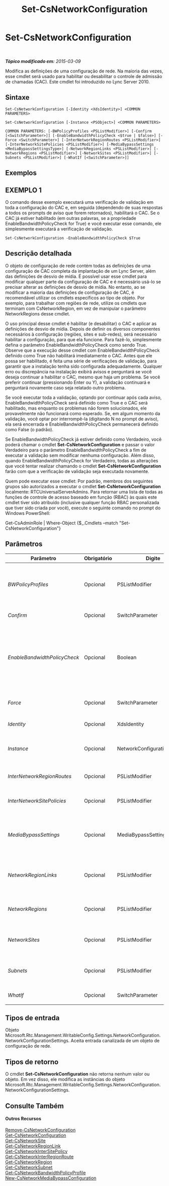 ﻿---
title: Set-CsNetworkConfiguration
TOCTitle: Set-CsNetworkConfiguration
ms:assetid: d54dc154-c092-4be9-8656-f7fec3fbd835
ms:mtpsurl: https://technet.microsoft.com/pt-br/library/Gg398927(v=OCS.15)
ms:contentKeyID: 49308225
ms.date: 05/19/2016
mtps_version: v=OCS.15
ms.translationtype: HT
---

# Set-CsNetworkConfiguration

 

_**Tópico modificado em:** 2015-03-09_

Modifica as definições de uma configuração de rede. Na maioria das vezes, esse cmdlet será usado para habilitar ou desabilitar o controle de admissão de chamadas (CAC). Este cmdlet foi introduzido no Lync Server 2010.

## Sintaxe

    Set-CsNetworkConfiguration [-Identity <XdsIdentity>] <COMMON PARAMETERS>

    Set-CsNetworkConfiguration [-Instance <PSObject>] <COMMON PARAMETERS>

    COMMON PARAMETERS: [-BWPolicyProfiles <PSListModifier>] [-Confirm [<SwitchParameter>]] [-EnableBandwidthPolicyCheck <$true | $false>] [-Force <SwitchParameter>] [-InterNetworkRegionRoutes <PSListModifier>] [-InterNetworkSitePolicies <PSListModifier>] [-MediaBypassSettings <MediaBypassSettingsType>] [-NetworkRegionLinks <PSListModifier>] [-NetworkRegions <PSListModifier>] [-NetworkSites <PSListModifier>] [-Subnets <PSListModifier>] [-WhatIf [<SwitchParameter>]]

## Exemplos

## EXEMPLO 1

O comando desse exemplo executará uma verificação de validação em toda a configuração do CAC e, em seguida (dependendo de suas respostas a todos os prompts de aviso que forem retornados), habilitará o CAC. Se o CAC já estiver habilitado (em outras palavras, se a propriedade EnableBandwidthPolicyCheck for True) e você executar esse comando, ele simplesmente executará a verificação de validação.

    Set-CsNetworkConfiguration -EnableBandwidthPolicyCheck $True

## Descrição detalhada

O objeto de configuração de rede contém todas as definições de uma configuração de CAC completa da implantação de um Lync Server, além das definições de desvio de mídia. É possível usar esse cmdlet para modificar qualquer parte da configuração de CAC e é necessário usá-lo se precisar alterar as definições de desvio de mídia. No entanto, ao se modificar a maioria das definições de configuração de CAC, é recomendável utilizar os cmdlets específicos ao tipo de objeto. Por exemplo, para trabalhar com regiões de rede, utilize os cmdlets que terminam com CsNetworkRegion, em vez de manipular o parâmetro NetworkRegions desse cmdlet.

O uso principal desse cmdlet é habilitar (e desabilitar) o CAC e aplicar as definições de desvio de mídia. Depois de definir os diversos componentes necessários à configuração (regiões, sites e sub-redes), será necessário habilitar a configuração, para que ela funcione. Para fazê-lo, simplesmente defina o parâmetro EnableBandwidthPolicyCheck como sendo True. Observe que a execução desse cmdlet com EnableBandwidthPolicyCheck definido como True não habilitará imediatamente o CAC. Antes que ele possa ser habilitado, é feita uma série de verificações de validação, para garantir que a instalação tenha sido configurada adequadamente. Qualquer erro ou discrepância na instalação exibirá avisos e perguntará se você deseja continuar a habilitar o CAC, mesmo que haja um problema. Se você preferir continuar (pressionando Enter ou Y), a validação continuará e perguntará novamente caso seja relatado outro problema.

Se você executar toda a validação, optando por continuar após cada aviso, EnableBandwidthPolicyCheck será definido como True e o CAC será habilitado, mas enquanto os problemas não forem solucionados, ele provavelmente não funcionará como esperado. Se, em algum momento da validação, você optar por interrompê-la (digitando N no prompt de aviso), ela será encerrada e EnableBandwidthPolicyCheck permanecerá definido como False (o padrão).

Se EnableBandwidthPolicyCheck já estiver definido como Verdadeiro, você poderá chamar o cmdlet **Set-CsNetworkConfiguration** e passar o valor Verdadeiro para o parâmetro EnableBandwidthPolicyCheck a fim de executar a validação sem modificar nenhuma configuração. Além disso, quando EnableBandwidthPolicyCheck for Verdadeiro, todas as alterações que você tentar realizar chamando o cmdlet **Set-CsNetworkConfiguration** farão com que a verificação de validação seja executada novamente.

Quem pode executar esse cmdlet: Por padrão, membros dos seguintes grupos são autorizados a executar o cmdlet **Set-CsNetworkConfiguration** localmente: RTCUniversalServerAdmins. Para retornar uma lista de todas as funções de controle de acesso baseado em função (RBAC) às quais este cmdlet tiver sido atribuído (inclusive qualquer função RBAC personalizada que tiver sido criada por você), execute o seguinte comando no prompt do Windows PowerShell:

Get-CsAdminRole | Where-Object {$\_.Cmdlets –match "Set-CsNetworkConfiguration"}

## Parâmetros


<table>
<colgroup>
<col style="width: 25%" />
<col style="width: 25%" />
<col style="width: 25%" />
<col style="width: 25%" />
</colgroup>
<thead>
<tr class="header">
<th>Parâmetro</th>
<th>Obrigatório</th>
<th>Digite</th>
<th>Descrição</th>
</tr>
</thead>
<tbody>
<tr class="odd">
<td><p><em>BWPolicyProfiles</em></p></td>
<td><p>Opcional</p></td>
<td><p>PSListModifier</p></td>
<td><p>Uma coleção de todos os perfis de política de largura de banda que podem ser atribuídas a sites, políticas entre sites e links de região de rede. Cada perfil de política de largura de banda contém limitações de largura de banda (limitações gerais e de sessão) às conexões de áudio e/ou vídeo. É possível recuperar uma lista completa de perfis de política de largura de banda, chamando-se o cmdlet <strong>Get-CsNetworkBandwidthPolicyProfile</strong>.</p></td>
</tr>
<tr class="even">
<td><p><em>Confirm</em></p></td>
<td><p>Opcional</p></td>
<td><p>SwitchParameter</p></td>
<td><p>Solicita confirmação antes da execução do comando.</p></td>
</tr>
<tr class="odd">
<td><p><em>EnableBandwidthPolicyCheck</em></p></td>
<td><p>Opcional</p></td>
<td><p>Boolean</p></td>
<td><p>A definição desse parâmetro como True executará uma verificação de validação em toda a configuração do CAC. Se as verificações de validação forem aprovadas ou se você optar por ignorar todos os avisos, o CAC será habilitado. Se uma verificação de validação não for aprovada, você poderá optar por interromper a validação e o valor de EnableBandwidthPolicyCheck não será alterado. Você precisa ter rotas de região definidas entre cada par de regiões de rede antes de executar a verificação de validação.</p>
<p>A definição desse valor como False desabilitará o CAC.</p>
<p>Padrão: False</p></td>
</tr>
<tr class="even">
<td><p><em>Force</em></p></td>
<td><p>Opcional</p></td>
<td><p>SwitchParameter</p></td>
<td><p>Este parâmetro não aceita qualquer valor. Se você incluir esse parâmetro, todas as alterações feitas na configuração, inclusive a sua habilitação, entrarão em vigor sem avisos ou verificações de validação.</p></td>
</tr>
<tr class="odd">
<td><p><em>Identity</em></p></td>
<td><p>Opcional</p></td>
<td><p>XdsIdentity</p></td>
<td><p>Esse valor sempre será Global.</p></td>
</tr>
<tr class="even">
<td><p><em>Instance</em></p></td>
<td><p>Opcional</p></td>
<td><p>NetworkConfigurationSettings</p></td>
<td><p>Uma referência a um objeto de configuração de rede. Este objeto deve ser do tipo Microsoft.Rtc.Management.WritableConfig.Settings.NetworkConfiguration.NetworkConfigurationSettings, que pode ser recuperado chamando-se o cmdlet <strong>Get-CsNetworkConfiguration</strong>.</p></td>
</tr>
<tr class="odd">
<td><p><em>InterNetworkRegionRoutes</em></p></td>
<td><p>Opcional</p></td>
<td><p>PSListModifier</p></td>
<td><p>Uma coleção de todas as rotas de região de rede definidas na configuração do CAC. É possível recuperar todos os membros dessa coleção, chamando-se o cmdlet <strong>Get-CsNetworkInterRegionRoute</strong>.</p></td>
</tr>
<tr class="even">
<td><p><em>InterNetworkSitePolicies</em></p></td>
<td><p>Opcional</p></td>
<td><p>PSListModifier</p></td>
<td><p>Uma coleção de políticas entre sites de rede, definidas na configuração do CAC. É possível recuperar todos os membros dessa coleção, chamando-se o cmdlet <strong>Get-CsNetworkInterSitePolicy</strong>.</p></td>
</tr>
<tr class="odd">
<td><p><em>MediaBypassSettings</em></p></td>
<td><p>Opcional</p></td>
<td><p>MediaBypassSettingsType</p></td>
<td><p>Uma referência a um objeto que estabelece as definições globais de desvio de mídia da configuração do CAC. A definição desse valor substituirá todas as definições de desvio de mídia existentes. Essa referência de objeto é obtida chamando-se o cmdlet <strong>New-CsNetworkMediaBypassConfiguration</strong> e atribuindo-se as novas definições de configuração a uma variável. Passe essa variável para o parâmetro MediaBypassSettings, para alterar as definições globais de desvio de mídia.</p></td>
</tr>
<tr class="even">
<td><p><em>NetworkRegionLinks</em></p></td>
<td><p>Opcional</p></td>
<td><p>PSListModifier</p></td>
<td><p>Uma coleção de todos os links de região de rede, definidos na configuração do CAC. Cada link de região de rede define uma conexão existente entre duas regiões e qualquer limitação de largura de banda que deva ser aplicada a conexões entre essas regiões. É possível recuperar todos os membros dessa coleção, chamando-se o cmdlet <strong>Get-CsNetworkRegionLink</strong>.</p></td>
</tr>
<tr class="odd">
<td><p><em>NetworkRegions</em></p></td>
<td><p>Opcional</p></td>
<td><p>PSListModifier</p></td>
<td><p>Uma coleção de regiões de rede (cada uma representando um hub ou backbone dentro da rede), definidas na configuração do CAC. É possível recuperar todos os membros dessa coleção, chamando-se o cmdlet <strong>Get-CsNetworkRegion</strong>.</p></td>
</tr>
<tr class="even">
<td><p><em>NetworkSites</em></p></td>
<td><p>Opcional</p></td>
<td><p>PSListModifier</p></td>
<td><p>Uma coleção de locais de rede (cada um representando um escritório ou local de uma região), definidos na configuração do CAC. É possível recuperar todos os membros dessa coleção, chamando-se o cmdlet <strong>Get-CsNetworkSite</strong>.</p></td>
</tr>
<tr class="odd">
<td><p><em>Subnets</em></p></td>
<td><p>Opcional</p></td>
<td><p>PSListModifier</p></td>
<td><p>Uma coleção de sub-redes da rede (cada qual associa um ponto de extremidade a um site) definidas na configuração do CAC. É possível recuperar todos os membros dessa coleção, chamando-se o cmdlet <strong>Get-CsNetworkSubnet</strong>.</p></td>
</tr>
<tr class="even">
<td><p><em>WhatIf</em></p></td>
<td><p>Opcional</p></td>
<td><p>SwitchParameter</p></td>
<td><p>Descreve o que aconteceria se o comando fosse executado sem ser executado de fato.</p></td>
</tr>
</tbody>
</table>


## Tipos de entrada

Objeto Microsoft.Rtc.Management.WritableConfig.Settings.NetworkConfiguration.NetworkConfigurationSettings. Aceita entrada canalizada de um objeto de configuração de rede.

## Tipos de retorno

O cmdlet **Set-CsNetworkConfiguration** não retorna nenhum valor ou objeto. Em vez disso, ele modifica as instâncias do objeto Microsoft.Rtc.Management.WritableConfig.Settings.NetworkConfiguration.NetworkConfigurationSettings.

## Consulte Também

#### Outros Recursos

[Remove-CsNetworkConfiguration](remove-csnetworkconfiguration.md)  
[Get-CsNetworkConfiguration](get-csnetworkconfiguration.md)  
[Get-CsNetworkSite](get-csnetworksite.md)  
[Get-CsNetworkRegionLink](get-csnetworkregionlink.md)  
[Get-CsNetworkInterSitePolicy](get-csnetworkintersitepolicy.md)  
[Get-CsNetworkInterRegionRoute](get-csnetworkinterregionroute.md)  
[Get-CsNetworkRegion](get-csnetworkregion.md)  
[Get-CsNetworkSubnet](get-csnetworksubnet.md)  
[Get-CsNetworkBandwidthPolicyProfile](get-csnetworkbandwidthpolicyprofile.md)  
[New-CsNetworkMediaBypassConfiguration](new-csnetworkmediabypassconfiguration.md)

